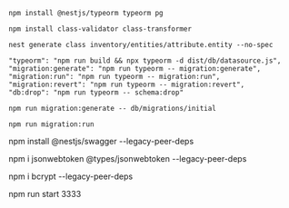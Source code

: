 
```
npm install @nestjs/typeorm typeorm pg
```

```
npm install class-validator class-transformer
```

```
nest generate class inventory/entities/attribute.entity --no-spec
```

<!-- Add Following in package.json for Migration: [datasource.js instead of datasource.ts] -->
```
"typeorm": "npm run build && npx typeorm -d dist/db/datasource.js",
"migration:generate": "npm run typeorm -- migration:generate",
"migration:run": "npm run typeorm -- migration:run",
"migration:revert": "npm run typeorm -- migration:revert",
"db:drop": "npm run typeorm -- schema:drop"
```

<!--  Migration Generate -->
```
npm run migration:generate -- db/migrations/initial 
```

<!-- Migration Run -->
```
npm run migration:run
```

npm install @nestjs/swagger --legacy-peer-deps

<!-- Token -->
npm i jsonwebtoken @types/jsonwebtoken --legacy-peer-deps

<!-- Hash -->
npm i bcrypt --legacy-peer-deps

<!-- Deployment -->
npm run start 3333

